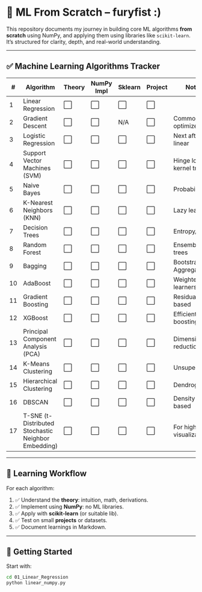 # 🧠 ML From Scratch – furyfist :)

This repository documents my journey in building core ML algorithms **from scratch** using NumPy, and applying them using libraries like `scikit-learn`. It’s structured for clarity, depth, and real-world understanding.

---

## ✅ Machine Learning Algorithms Tracker

| #  | Algorithm                                             | Theory | NumPy Impl | Sklearn | Project | Notes |
|----|--------------------------------------------------------|--------|------------|---------|---------|-------|
| 1  | Linear Regression                                      | ⬜️     | ⬜️         | ⬜️      | ⬜️      |       |
| 2  | Gradient Descent                                       | ⬜️     | ⬜️         | N/A     | ⬜️      | Common optimizer |
| 3  | Logistic Regression                                    | ⬜️     | ⬜️         | ⬜️      | ⬜️      | Next after linear |
| 4  | Support Vector Machines (SVM)                          | ⬜️     | ⬜️         | ⬜️      | ⬜️      | Hinge loss, kernel trick |
| 5  | Naive Bayes                                            | ⬜️     | ⬜️         | ⬜️      | ⬜️      | Probabilistic |
| 6  | K-Nearest Neighbors (KNN)                              | ⬜️     | ⬜️         | ⬜️      | ⬜️      | Lazy learning |
| 7  | Decision Trees                                         | ⬜️     | ⬜️         | ⬜️      | ⬜️      | Entropy/Gini |
| 8  | Random Forest                                          | ⬜️     | ⬜️         | ⬜️      | ⬜️      | Ensemble of trees |
| 9  | Bagging                                                | ⬜️     | ⬜️         | ⬜️      | ⬜️      | Bootstrap Aggregation |
| 10 | AdaBoost                                               | ⬜️     | ⬜️         | ⬜️      | ⬜️      | Weighted learners |
| 11 | Gradient Boosting                                      | ⬜️     | ⬜️         | ⬜️      | ⬜️      | Residual-based |
| 12 | XGBoost                                                | ⬜️     | ⬜️         | ⬜️      | ⬜️      | Efficient boosting |
| 13 | Principal Component Analysis (PCA)                     | ⬜️     | ⬜️         | ⬜️      | ⬜️      | Dimensionality reduction |
| 14 | K-Means Clustering                                     | ⬜️     | ⬜️         | ⬜️      | ⬜️      | Unsupervised |
| 15 | Hierarchical Clustering                                | ⬜️     | ⬜️         | ⬜️      | ⬜️      | Dendrograms |
| 16 | DBSCAN                                                 | ⬜️     | ⬜️         | ⬜️      | ⬜️      | Density-based |
| 17 | T-SNE (t-Distributed Stochastic Neighbor Embedding)    | ⬜️     | ⬜️         | ⬜️      | ⬜️      | For high-dim visualization |

---

## 🧭 Learning Workflow

For each algorithm:
1. ✅ Understand the **theory**: intuition, math, derivations.
2. ✅ Implement using **NumPy**: no ML libraries.
3. ✅ Apply with **scikit-learn** (or suitable lib).
4. ✅ Test on small **projects** or datasets.
5. ✅ Document learnings in Markdown.

---

## 📌 Getting Started

Start with:
```bash
cd 01_Linear_Regression
python linear_numpy.py



